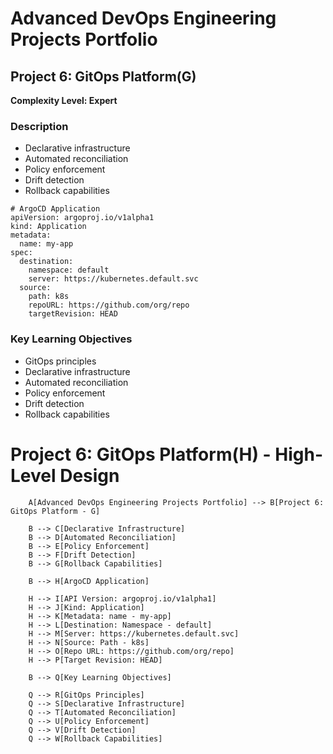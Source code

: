 # Advanced DevOps Engineering Projects Portfolio

## Project 6: GitOps Platform(G)

**Complexity Level: Expert**

### Description

- Declarative infrastructure
- Automated reconciliation
- Policy enforcement
- Drift detection
- Rollback capabilities

```
# ArgoCD Application
apiVersion: argoproj.io/v1alpha1
kind: Application
metadata:
  name: my-app
spec:
  destination:
    namespace: default
    server: https://kubernetes.default.svc
  source:
    path: k8s
    repoURL: https://github.com/org/repo
    targetRevision: HEAD
```

### Key Learning Objectives

- GitOps principles
- Declarative infrastructure
- Automated reconciliation
- Policy enforcement
- Drift detection
- Rollback capabilities

# Project 6: GitOps Platform(H) - High-Level Design

```mermaid
    A[Advanced DevOps Engineering Projects Portfolio] --> B[Project 6: GitOps Platform - G]

    B --> C[Declarative Infrastructure]
    B --> D[Automated Reconciliation]
    B --> E[Policy Enforcement]
    B --> F[Drift Detection]
    B --> G[Rollback Capabilities]

    B --> H[ArgoCD Application]
    
    H --> I[API Version: argoproj.io/v1alpha1]
    H --> J[Kind: Application]
    H --> K[Metadata: name - my-app]
    H --> L[Destination: Namespace - default]
    H --> M[Server: https://kubernetes.default.svc]
    H --> N[Source: Path - k8s]
    H --> O[Repo URL: https://github.com/org/repo]
    H --> P[Target Revision: HEAD]

    B --> Q[Key Learning Objectives]
    
    Q --> R[GitOps Principles]
    Q --> S[Declarative Infrastructure]
    Q --> T[Automated Reconciliation]
    Q --> U[Policy Enforcement]
    Q --> V[Drift Detection]
    Q --> W[Rollback Capabilities]
